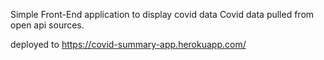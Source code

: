Simple Front-End application to display covid data
Covid data pulled from open api sources.

deployed to 
https://covid-summary-app.herokuapp.com/